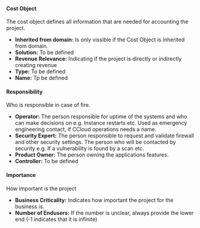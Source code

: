 #### Cost Object
The cost object defines all information that are needed for accounting the project.

* **Inherited from domain:** Is only vissible if the Cost Object is inherited from domain. 
* **Solution:** To be defined
* **Revenue Relevance:** Indicating if the project is directly or indirectly creating revenue
* **Type:** To be defined
* **Name:** Tp be defined

#### Responsibility
Who is responsible in case of fire.

* **Operator:** The person responsible for uptime of the systems and who can make decisions on e.g. Instance restarts etc. Used as emergency engineering contact, if CCloud operations needs a name.
* **Security Expert:** The person responsible to request and validate firewall and other security settings. The person who will be contacted by security e.g. If a vulnerability is found by a scan etc.
* **Product Owner:** The person owning the applications features.
* **Controller:** To be defined

#### Importance
How important is the project

* **Business Criticality:** Indicates how important the project for the business is.
* **Number of Endusers:** If the number is unclear, always provide the lower end (-1 indicates that it is infinite)